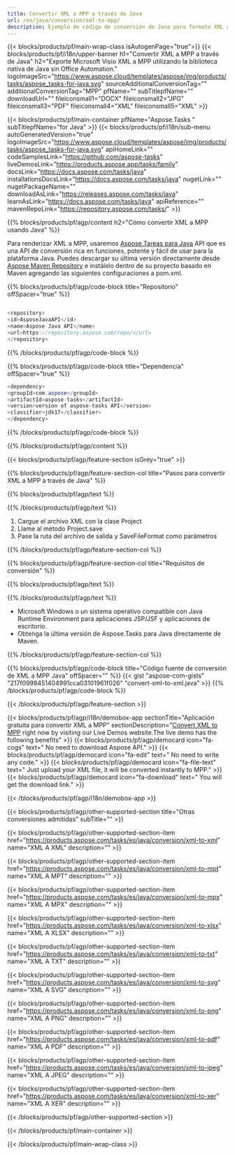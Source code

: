 ```yaml
---
title: Convertir XML a MPP a través de Java 
url: /es/java/conversion/xml-to-mpp/ 
description: Ejemplo de código de conversión de Java para formato XML a archivo MPP. Utilice este código de ejemplo para convertir XML a MPP dentro de cualquier aplicación basada en Web o Java de escritorio.
---
```


{{< blocks/products/pf/main-wrap-class isAutogenPage="true">}}
{{< blocks/products/pf/i18n/upper-banner h1="Convertir XML a MPP a través de Java" h2="Exporte Microsoft Visio XML a MPP utilizando la biblioteca nativa de Java sin Office Automation." logoImageSrc="https://www.aspose.cloud/templates/aspose/img/products/tasks/aspose_tasks-for-java.svg" sourceAdditionalConversionTag="" additionalConversionTag="MPP" pfName="" subTitlepfName="" downloadUrl="" fileiconsmall1="DOCX" fileiconsmall2="JPG" fileiconsmall3="PDF" fileiconsmall4="XML" fileiconsmall5="XML" >}}

{{< blocks/products/pf/main-container pfName="Aspose.Tasks " subTitlepfName="for Java" >}}
{{< blocks/products/pf/i18n/sub-menu autoGeneratedVersion="true" logoImageSrc="https://www.aspose.cloud/templates/aspose/img/products/tasks/aspose_tasks-for-java.svg" apiHomeLink="" codeSamplesLink="https://github.com/aspose-tasks" liveDemosLink="https://products.aspose.app/tasks/family" docsLink="https://docs.aspose.com/tasks/java" installationsDocsLink="https://docs.aspose.com/tasks/java" nugetLink="" nugetPackageName="" downloadAsLink="https://releases.aspose.com/tasks/java" learnAsLink="https://docs.aspose.com/tasks/java" apiReference="" mavenRepoLink="https://repository.aspose.com/tasks/" >}}

{{% blocks/products/pf/agp/content h2="Cómo convertir XML a MPP usando Java" %}}

Para renderizar XML a MPP, usaremos
 [Aspose.Tareas para Java](https://products.aspose.com/tasks/java)
 API que es una API de conversión rica en funciones, potente y fácil de usar para la plataforma Java. Puedes descargar su última versión directamente desde
 [Aspose Maven Repository](https://repository.aspose.com/tasks/)
 e instálelo dentro de su proyecto basado en Maven agregando las siguientes configuraciones a pom.xml.

{{% blocks/products/pf/agp/code-block title="Repositorio" offSpacer="true" %}}

```cs

<repository>
<id>AsposeJavaAPI</id>
<name>Aspose Java API</name>
<url>https://repository.aspose.com/repo/</url>
</repository>

```

{{% /blocks/products/pf/agp/code-block %}}

{{% blocks/products/pf/agp/code-block title="Dependencia" offSpacer="true" %}}

```cs
<dependency>
<groupId>com.aspose</groupId>
<artifactId>aspose-tasks</artifactId>
<version>version of aspose-tasks API</version>
<classifier>jdk17</classifier>
</dependency>

```

{{% /blocks/products/pf/agp/code-block %}}

{{% /blocks/products/pf/agp/content %}}

{{< blocks/products/pf/agp/feature-section isGrey="true" >}}

{{% blocks/products/pf/agp/feature-section-col title="Pasos para convertir XML a MPP a través de Java" %}}

{{% blocks/products/pf/agp/text %}}

{{% /blocks/products/pf/agp/text %}}

1. Cargue el archivo XML con la clase Project
1. Llame al método Project.save
1. Pase la ruta del archivo de salida y SaveFileFormat como parámetros

{{% /blocks/products/pf/agp/feature-section-col %}}

{{% blocks/products/pf/agp/feature-section-col title="Requisitos de conversión" %}}

{{% blocks/products/pf/agp/text %}}

{{% /blocks/products/pf/agp/text %}}

- Microsoft Windows o un sistema operativo compatible con Java Runtime Environment para aplicaciones JSP/JSF y aplicaciones de escritorio.
- Obtenga la última versión de Aspose.Tasks para Java directamente de Maven.

{{% /blocks/products/pf/agp/feature-section-col %}}

{{% blocks/products/pf/agp/code-block title="Código fuente de conversión de XML a MPP Java" offSpacer="" %}}
{{< gist "aspose-com-gists" "217f0999451404991cca03101961f026" "convert-xml-to-xml.java" >}}
{{% /blocks/products/pf/agp/code-block %}}

{{< /blocks/products/pf/agp/feature-section >}}

<!-- aboutfile Starts -->

{{< blocks/products/pf/agp/i18n/demobox-app sectionTitle="Aplicación gratuita para convertir XML a MPP" sectionDescription="[Convert XML to MPP](https://products.aspose.app/tasks/conversion/xml-to-mpp) right now by visiting our Live Demos website.The live demo has the following benefits" >}}
        {{< blocks/products/pf/agp/democard icon="fa-cogs" text=" No need to download Aspose API." >}}
        {{< blocks/products/pf/agp/democard icon="fa-edit" text=" No need to write any code." >}}
        {{< blocks/products/pf/agp/democard icon="fa-file-text" text=" Just upload your XML file, it will be converted instantly to MPP." >}}
        {{< blocks/products/pf/agp/democard icon="fa-download" text=" You will get the download link." >}}

{{< /blocks/products/pf/agp/i18n/demobox-app >}}

<!-- aboutfile Ends -->

{{< blocks/products/pf/agp/other-supported-section title="Otras conversiones admitidas" subTitle="" >}}

{{< blocks/products/pf/agp/other-supported-section-item href="https://products.aspose.com/tasks/es/java/conversion/xml-to-xml" name="XML A XML" description="" >}}

{{< blocks/products/pf/agp/other-supported-section-item href="https://products.aspose.com/tasks/es/java/conversion/xml-to-mpt" name="XML A MPT" description="" >}}

{{< blocks/products/pf/agp/other-supported-section-item href="https://products.aspose.com/tasks/es/java/conversion/xml-to-mpx" name="XML A MPX" description="" >}}

{{< blocks/products/pf/agp/other-supported-section-item href="https://products.aspose.com/tasks/es/java/conversion/xml-to-xlsx" name="XML A XLSX" description="" >}}

{{< blocks/products/pf/agp/other-supported-section-item href="https://products.aspose.com/tasks/es/java/conversion/xml-to-txt" name="XML A TXT" description="" >}}

{{< blocks/products/pf/agp/other-supported-section-item href="https://products.aspose.com/tasks/es/java/conversion/xml-to-svg" name="XML A SVG" description="" >}}

{{< blocks/products/pf/agp/other-supported-section-item href="https://products.aspose.com/tasks/es/java/conversion/xml-to-png" name="XML A PNG" description="" >}}

{{< blocks/products/pf/agp/other-supported-section-item href="https://products.aspose.com/tasks/es/java/conversion/xml-to-pdf" name="XML A PDF" description="" >}}

{{< blocks/products/pf/agp/other-supported-section-item href="https://products.aspose.com/tasks/es/java/conversion/xml-to-jpeg" name="XML A JPEG" description="" >}}

{{< blocks/products/pf/agp/other-supported-section-item href="https://products.aspose.com/tasks/es/java/conversion/xml-to-xer" name="XML A XER" description="" >}}



{{< /blocks/products/pf/agp/other-supported-section >}}

{{< /blocks/products/pf/main-container >}}
    
{{< /blocks/products/pf/main-wrap-class >}}
